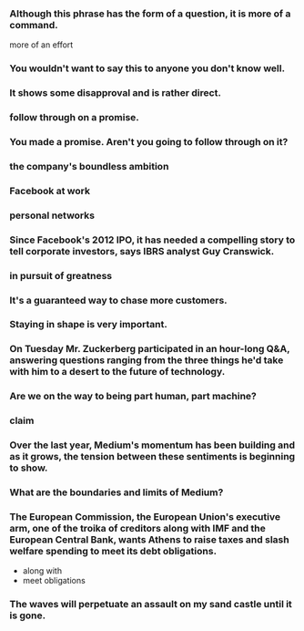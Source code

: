 ### Although this phrase has the form of a question, it is more of a command.
more of an effort

### You wouldn't want to say this to anyone you don't know well.

### It shows some disapproval and is rather direct.

### follow through on a promise.

### You made a promise. Aren't you going to follow through on it?

### the company's boundless ambition

### Facebook at work

### personal networks

### Since Facebook's 2012 IPO, it has needed a compelling story to tell corporate investors, says IBRS analyst Guy Cranswick.

### in pursuit of greatness

### It's a guaranteed way to chase more customers.

### Staying in shape is very important.

### On Tuesday Mr. Zuckerberg participated in an hour-long Q&A, answering questions ranging from the three things he'd take with him to a desert to the future of technology.

### Are we on the way to being part human, part machine?

### claim

### Over the last year, Medium's momentum has been building and as it grows, the tension between these sentiments is beginning to show.

### What are the boundaries and limits of Medium?

### The European Commission, the European Union's executive arm, one of the troika of creditors along with IMF and the European Central Bank, wants Athens to raise taxes and slash welfare spending to meet its debt obligations.

 * along with
 * meet obligations

### The waves will perpetuate an assault on my sand castle until it is gone.
